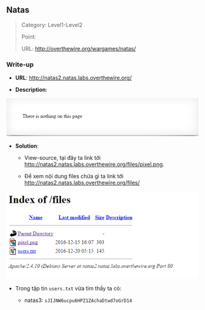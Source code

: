 ## Natas

> Category: Level1-Level2
>
> Point:
>
> URL: http://overthewire.org/wargames/natas/

### Write-up

- **URL**: http://natas2.natas.labs.overthewire.org/

- **Description**: 

<p align="center"><img src="https://github.com/TrinhTu/web_developer/blob/master/Task31_CTF_OverTheWire_Natas/image/3.png"/></p>

- **Solution**:

	+ View-source, tại đây ta link tới http://natas2.natas.labs.overthewire.org/files/pixel.png.

	+ Để xem nội dung files chứa gì ta link tới http://natas2.natas.labs.overthewire.org/files/

<p align="center"><img src="https://github.com/TrinhTu/web_developer/blob/master/Task31_CTF_OverTheWire_Natas/image/4.png"/></p>

- Trong tập tin `users.txt` vừa tìm thấy ta có:

	+ natas3: `sJIJNW6ucpu6HPZ1ZAchaDtwd7oGrD14`
